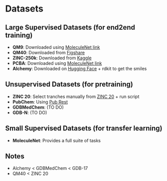 # Datasets

## Large Supervised Datasets (for end2end training)

- **QM9**: Downloaded using [MoleculeNet link](https://moleculenet.org/datasets-1) 
- **QM40**: Downloaded from [Figshare](https://figshare.com/articles/dataset/QM40_A_More_Realistic_QM_Dataset_for_Machine_Learning_in_Molecular_Science/25993060/1?file=47535647)
- **ZINC-250k**: Downloaded from [Kaggle](https://www.kaggle.com/datasets/basu369victor/zinc250k?resource=download)
- **PCBA**: Downloaded using [MoleculeNet link](https://moleculenet.org/datasets-1) 
- **Alchemy**: Downloaded on [Hugging Face](https://huggingface.co/datasets/graphs-datasets/alchemy) + rdkit to get the smiles

## Unsupervised Datasets (for pretraining)

- **ZINC 20**: Select tranches manually from [ZINC 20](https://zinc20.docking.org/) + run script
- **PubChem**: Using [Pub Rest](https://pubchem.ncbi.nlm.nih.gov/docs/pug-rest)
- **GDBMedChem**: (TO DO)
- **GDB-N**: (TO DO)

## Small Supervised Datasets (for transfer learning)

- **MoleculeNet**: Provides a full suite of tasks

## Notes

- Alchemy < GDBMedChem < GDB-17
- QM40 < ZINC 20